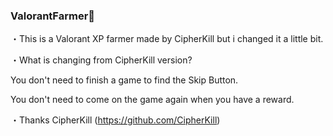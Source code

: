 ### ValorantFarmer👻
・This is a Valorant XP farmer made by CipherKill but i changed it a little bit.

・What is changing from CipherKill version?


You don't need to finish a game to find the Skip Button.

You don't need to come on the game again when you have a reward.
 

・Thanks CipherKill (https://github.com/CipherKill)


